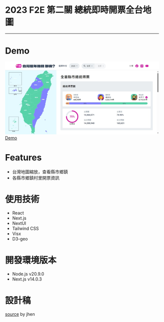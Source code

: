 # 2023 F2E 第二關 總統即時開票全台地圖

---

# Demo

![](./public/cover.jpeg)
[Demo](https://f2e-election.vercel.app/)

# Features

- 台灣地圖縮放，查看縣市鄉鎮
- 各縣市鄉鎮村里開票資訊

# 使用技術

- React
- Next.js
- NextUI
- Tailwind CSS
- Visx
- D3-geo

# 開發環境版本

- Node.js v20.9.0
- Next.js v14.0.3

# 設計稿

[source](https://2023.thef2e.com/users/12061579704041679194)
by jhen
